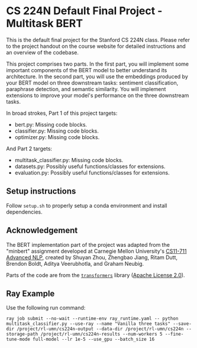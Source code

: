 # CS 224N Default Final Project - Multitask BERT

This is the default final project for the Stanford CS 224N class. Please refer to the project handout on the course website for detailed instructions and an overview of the codebase.

This project comprises two parts. In the first part, you will implement some important components of the BERT model to better understand its architecture. 
In the second part, you will use the embeddings produced by your BERT model on three downstream tasks: sentiment classification, paraphrase detection, and semantic similarity. You will implement extensions to improve your model's performance on the three downstream tasks.

In broad strokes, Part 1 of this project targets:
* bert.py: Missing code blocks.
* classifier.py: Missing code blocks.
* optimizer.py: Missing code blocks.

And Part 2 targets:
* multitask_classifier.py: Missing code blocks.
* datasets.py: Possibly useful functions/classes for extensions.
* evaluation.py: Possibly useful functions/classes for extensions.

## Setup instructions

Follow `setup.sh` to properly setup a conda environment and install dependencies.

## Acknowledgement

The BERT implementation part of the project was adapted from the "minbert" assignment developed at Carnegie Mellon University's [CS11-711 Advanced NLP](http://phontron.com/class/anlp2021/index.html),
created by Shuyan Zhou, Zhengbao Jiang, Ritam Dutt, Brendon Boldt, Aditya Veerubhotla, and Graham Neubig.

Parts of the code are from the [`transformers`](https://github.com/huggingface/transformers) library ([Apache License 2.0](./LICENSE)).


## Ray Example

Use the following run command:

```
ray job submit --no-wait --runtime-env ray_runtime.yaml -- python multitask_classifier.py --use-ray --name "Vanilla three tasks" --save-dir /project/rl-umn/cs224n-output --data-dir /project/rl-umn/cs224n --storage-path /project/rl-umn/cs224n-results --num-workers 5 --fine-tune-mode full-model --lr 1e-5 --use_gpu --batch_size 16
```
